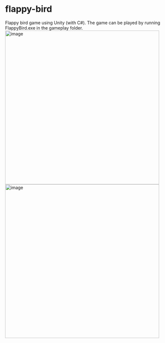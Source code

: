 # flappy-bird
Flappy bird game using Unity (with C#). The game can be played by running FlappyBird.exe in the gameplay folder.
<img width="500" alt="image" src="https://github.com/meghabyte-og/flappy-bird/assets/135510418/e7fbed12-098e-48fa-889b-c1db5c253ade">
<img width="500" alt="image" src="https://github.com/meghabyte-og/flappy-bird/assets/135510418/2a652d58-d415-4ff8-804e-d6f90b852a48">
